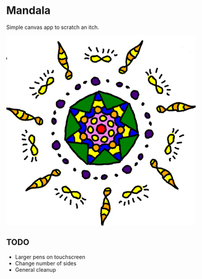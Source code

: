 Mandala
=======

Simple canvas app to scratch an itch.

![Example](example.png)

TODO
----

- Larger pens on touchscreen
- Change number of sides
- General cleanup
